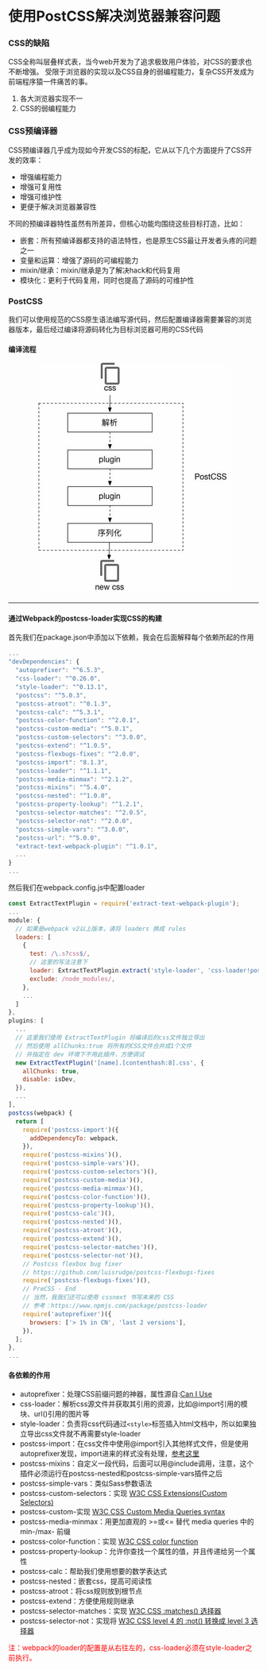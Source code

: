 # 使用PostCSS解决浏览器兼容问题

### CSS的缺陷
CSS全称叫层叠样式表，当今web开发为了追求极致用户体验，对CSS的要求也不断增强。
受限于浏览器的实现以及CSS自身的弱编程能力，复杂CSS开发成为前端程序猿一件痛苦的事。

1. 各大浏览器实现不一
2. CSS的弱编程能力

### CSS预编译器

CSS预编译器几乎成为现如今开发CSS的标配，它从以下几个方面提升了CSS开发的效率：

- 增强编程能力
- 增强可复用性
- 增强可维护性
- 更便于解决浏览器兼容性

不同的预编译器特性虽然有所差异，但核心功能均围绕这些目标打造，比如：

- 嵌套：所有预编译器都支持的语法特性，也是原生CSS最让开发者头疼的问题之一
- 变量和运算：增强了源码的可编程能力
- mixin/继承：mixin/继承是为了解决hack和代码复用
- 模块化：更利于代码复用，同时也提高了源码的可维护性

### PostCSS

我们可以使用规范的CSS原生语法编写源代码，然后配置编译器需要兼容的浏览器版本，最后经过编译将源码转化为目标浏览器可用的CSS代码
#### 编译流程
<p align="center">
  <img alt="Git" src="./img/postcss.jpg" height="466" width="385">
</p>
<hr>

#### 通过Webpack的postcss-loader实现CSS的构建

首先我们在package.json中添加以下依赖，我会在后面解释每个依赖所起的作用

```javascript
...
"devDependencies": {
  "autoprefixer": "^6.5.3",
  "css-loader": "^0.26.0",
  "style-loader": "^0.13.1",
  "postcss": "^5.0.3",
  "postcss-atroot": "^0.1.3",
  "postcss-calc": "^5.3.1",
  "postcss-color-function": "^2.0.1",
  "postcss-custom-media": "^5.0.1",
  "postcss-custom-selectors": "^3.0.0",
  "postcss-extend": "^1.0.5",
  "postcss-flexbugs-fixes": "^2.0.0",
  "postcss-import": "8.1.3",
  "postcss-loader": "^1.1.1",
  "postcss-media-minmax": "^2.1.2",
  "postcss-mixins": "^5.4.0",
  "postcss-nested": "^1.0.0",
  "postcss-property-lookup": "^1.2.1",
  "postcss-selector-matches": "^2.0.5",
  "postcss-selector-not": "^2.0.0",
  "postcss-simple-vars": "^3.0.0",
  "postcss-url": "^5.0.0",
  "extract-text-webpack-plugin": "^1.0.1",
  ...
}
...
```

然后我们在webpack.config.js中配置loader

```javascript
const ExtractTextPlugin = require('extract-text-webpack-plugin');
...
module: {
  // 如果是webpack v2以上版本，请将 loaders 换成 rules
  loaders: [
    {
      test: /\.s?css$/,
      // 这里的写法注意下
      loader: ExtractTextPlugin.extract('style-loader', 'css-loader!postcss-loader?-autoprefixer'),
      exclude: /node_modules/,
    },
    ...
  ]
},
plugins: [
  ...
  // 这里我们使用 ExtractTextPlugin 将编译后的css文件独立导出
  // 然后使用 allChunks:true 将所有的CSS文件合并成1个文件
  // 并指定在 dev 环境下不用此插件，方便调试
  new ExtractTextPlugin('[name].[contenthash:8].css', {
    allChunks: true,
    disable: isDev,
  }),
  ...
],
postcss(webpack) {
  return [
    require('postcss-import')({
      addDependencyTo: webpack,
    }),
    require('postcss-mixins')(),
    require('postcss-simple-vars')(),
    require('postcss-custom-selectors')(),
    require('postcss-custom-media')(),
    require('postcss-media-minmax')(),
    require('postcss-color-function')(),
    require('postcss-property-lookup')(),
    require('postcss-calc')(),
    require('postcss-nested')(),
    require('postcss-atroot')(),
    require('postcss-extend')(),
    require('postcss-selector-matches')(),
    require('postcss-selector-not')(),
    // Postcss flexbox bug fixer
    // https://github.com/luisrudge/postcss-flexbugs-fixes
    require('postcss-flexbugs-fixes')(),
    // PreCSS - End
    // 当然，我我们还可以使用 cssnext 书写未来的 CSS
    // 参考：https://www.npmjs.com/package/postcss-loader
    require('autoprefixer')({
      browsers: ['> 1% in CN', 'last 2 versions'],
    }),
  ];
},
...
```

#### 各依赖的作用

- autoprefixer：处理CSS前缀问题的神器，属性源自:[Can I Use](https://caniuse.com/)
- css-loader：解析css源文件并获取其引用的资源，比如@import引用的模块、url()引用的图片等
- style-loader：负责将css代码通过`<style>`标签插入html文档中，所以如果独立导出css文件就不再需要style-loader
- postcss-import：在css文件中使用@import引入其他样式文件，但是使用autoprefixer发现，import进来的样式没有处理，[参考这里](https://github.com/zhengweikeng/blog/issues/9)
- postcss-mixins：自定义一段代码，后面可以用@include调用，注意，这个插件必须运行在postcss-nested和postcss-simple-vars插件之后
- postcss-simple-vars：类似Sass参数语法
- postcss-custom-selectors：实现 [W3C CSS Extensions(Custom Selectors) ](http://dev.w3.org/csswg/css-extensions/#custom-selectors)
- postcss-custom-实现 [W3C CSS Custom Media Queries syntax](https://drafts.csswg.org/mediaqueries-5/#custom-mq)
- postcss-media-minmax：用更加直观的 >=或<= 替代 media queries 中的 min-/max- 前缀
- postcss-color-function：实现 [W3C CSS color function](https://drafts.csswg.org/css-color/#modifying-colors)
- postcss-property-lookup：允许你查找一个属性的值，并且传递给另一个属性
- postcss-calc：帮助我们使用想要的数学表达式
- postcss-nested：嵌套css，提高可阅读性
- postcss-atroot：将css规则放到根节点
- postcss-extend：方便使用规则继承
- postcss-selector-matches：实现 [W3C CSS :matches() 选择器](https://css-tricks.com/almanac/selectors/m/matches/)
- postcss-selector-not：实现将 [W3C CSS level 4 的 :not() 转换成 level 3 选择器](http://dev.w3.org/csswg/selectors-4/#negation)


<p style="color: red">注：webpack的loader的配置是从右往左的，css-loader必须在style-loader之前执行。</p>